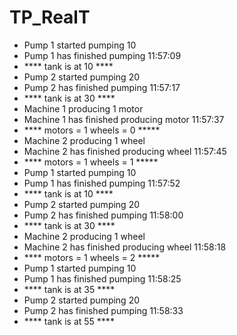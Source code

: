 # TP_RealT


- Pump 1 started pumping 10
- Pump 1 has finished pumping  11:57:09
- **** tank is at 10 ****
- Pump 2 started pumping 20
- Pump 2 has finished pumping  11:57:17
- **** tank is at 30 ****
- Machine 1 producing 1 motor
- Machine 1 has finished producing motor 11:57:37
- **** motors =  1 wheels = 0 *****
- Machine 2 producing 1 wheel
- Machine 2 has finished producing wheel 11:57:45
- **** motors =  1 wheels = 1 *****
- Pump 1 started pumping 10
- Pump 1 has finished pumping  11:57:52
- **** tank is at 10 ****
- Pump 2 started pumping 20
- Pump 2 has finished pumping  11:58:00
- **** tank is at 30 ****
- Machine 2 producing 1 wheel
- Machine 2 has finished producing wheel 11:58:18
- **** motors =  1 wheels = 2 *****
- Pump 1 started pumping 10
- Pump 1 has finished pumping  11:58:25
- **** tank is at 35 ****
- Pump 2 started pumping 20
- Pump 2 has finished pumping  11:58:33
- **** tank is at 55 ****
